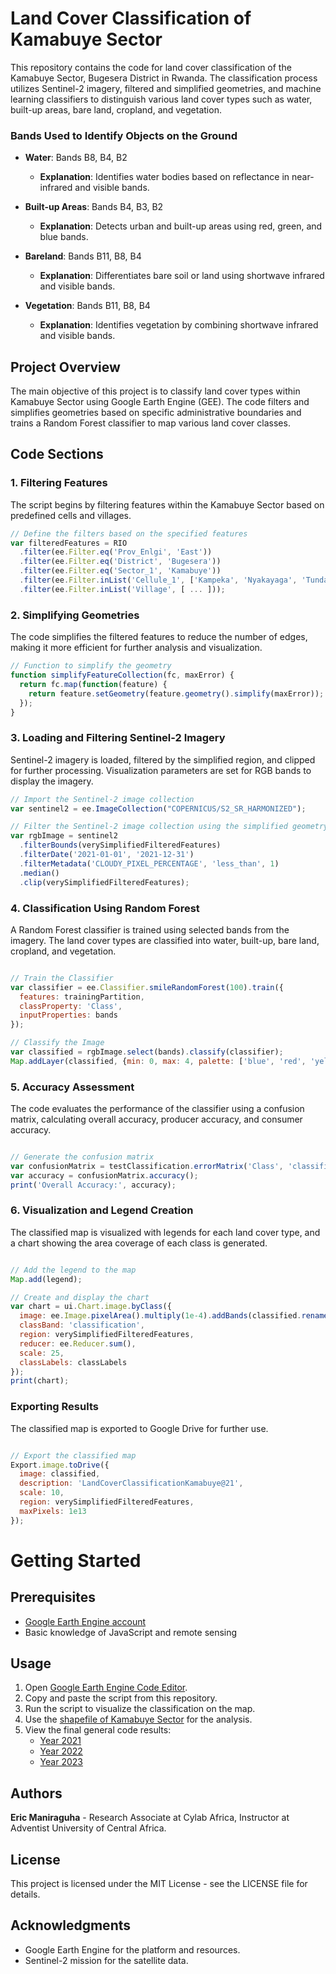 # Land Cover Classification of Kamabuye Sector

This repository contains the code for land cover classification of the Kamabuye Sector, Bugesera District in Rwanda. The classification process utilizes Sentinel-2 imagery, filtered and simplified geometries, and machine learning classifiers to distinguish various land cover types such as water, built-up areas, bare land, cropland, and vegetation.

### Bands Used to Identify Objects on the Ground

- **Water**: Bands B8, B4, B2
  - **Explanation**: Identifies water bodies based on reflectance in near-infrared and visible bands.

- **Built-up Areas**: Bands B4, B3, B2
  - **Explanation**: Detects urban and built-up areas using red, green, and blue bands.

- **Bareland**: Bands B11, B8, B4
  - **Explanation**: Differentiates bare soil or land using shortwave infrared and visible bands.

- **Vegetation**: Bands B11, B8, B4
  - **Explanation**: Identifies vegetation by combining shortwave infrared and visible bands.


## Project Overview

The main objective of this project is to classify land cover types within Kamabuye Sector using Google Earth Engine (GEE). The code filters and simplifies geometries based on specific administrative boundaries and trains a Random Forest classifier to map various land cover classes.

## Code Sections

### 1. Filtering Features

The script begins by filtering features within the Kamabuye Sector based on predefined cells and villages.

```javascript
// Define the filters based on the specified features
var filteredFeatures = RIO
  .filter(ee.Filter.eq('Prov_Enlgi', 'East'))
  .filter(ee.Filter.eq('District', 'Bugesera'))
  .filter(ee.Filter.eq('Sector_1', 'Kamabuye'))
  .filter(ee.Filter.inList('Cellule_1', ['Kampeka', 'Nyakayaga', 'Tunda', 'Burenge', 'Biharagu']))
  .filter(ee.Filter.inList('Village', [ ... ]));
```

### 2. Simplifying Geometries

The code simplifies the filtered features to reduce the number of edges, making it more efficient for further analysis and visualization.

```javascript
// Function to simplify the geometry
function simplifyFeatureCollection(fc, maxError) {
  return fc.map(function(feature) {
    return feature.setGeometry(feature.geometry().simplify(maxError));
  });
}

```

### 3. Loading and Filtering Sentinel-2 Imagery

Sentinel-2 imagery is loaded, filtered by the simplified region, and clipped for further processing. Visualization parameters are set for RGB bands to display the imagery.

```javascript
// Import the Sentinel-2 image collection
var sentinel2 = ee.ImageCollection("COPERNICUS/S2_SR_HARMONIZED");

// Filter the Sentinel-2 image collection using the simplified geometry
var rgbImage = sentinel2
  .filterBounds(verySimplifiedFilteredFeatures)
  .filterDate('2021-01-01', '2021-12-31')
  .filterMetadata('CLOUDY_PIXEL_PERCENTAGE', 'less_than', 1)
  .median()
  .clip(verySimplifiedFilteredFeatures);


```

### 4. Classification Using Random Forest
A Random Forest classifier is trained using selected bands from the imagery. The land cover types are classified into water, built-up, bare land, cropland, and vegetation.

```javascript

// Train the Classifier
var classifier = ee.Classifier.smileRandomForest(100).train({
  features: trainingPartition, 
  classProperty: 'Class', 
  inputProperties: bands
});

// Classify the Image
var classified = rgbImage.select(bands).classify(classifier);
Map.addLayer(classified, {min: 0, max: 4, palette: ['blue', 'red', 'yellow', 'pink', 'green']}, 'Land Cover Classification');
```

### 5. Accuracy Assessment
The code evaluates the performance of the classifier using a confusion matrix, calculating overall accuracy, producer accuracy, and consumer accuracy.

```javascript

// Generate the confusion matrix
var confusionMatrix = testClassification.errorMatrix('Class', 'classification');
var accuracy = confusionMatrix.accuracy();
print('Overall Accuracy:', accuracy);

```

### 6. Visualization and Legend Creation

The classified map is visualized with legends for each land cover type, and a chart showing the area coverage of each class is generated.

```javascript

// Add the legend to the map
Map.add(legend);

// Create and display the chart
var chart = ui.Chart.image.byClass({
  image: ee.Image.pixelArea().multiply(1e-4).addBands(classified.rename('classification')),
  classBand: 'classification',
  region: verySimplifiedFilteredFeatures,
  reducer: ee.Reducer.sum(),
  scale: 25,
  classLabels: classLabels
});
print(chart);

```

### Exporting Results
The classified map is exported to Google Drive for further use.

``` javascript

// Export the classified map
Export.image.toDrive({
  image: classified,
  description: 'LandCoverClassificationKamabuye@21',
  scale: 10,
  region: verySimplifiedFilteredFeatures,
  maxPixels: 1e13
});

```

# Getting Started

## Prerequisites
- [Google Earth Engine account](https://code.earthengine.google.com/)
- Basic knowledge of JavaScript and remote sensing

## Usage
1. Open [Google Earth Engine Code Editor](https://code.earthengine.google.com/).
2. Copy and paste the script from this repository.
3. Run the script to visualize the classification on the map.
4. Use the [shapefile of Kamabuye Sector](https://code.earthengine.google.com/?asset=users/emanirag/kamabuye_villages_shapefiles) for the analysis.
5. View the final general code results:
   - [Year 2021](https://code.earthengine.google.com/f4ed02e5be0910b937cfe8797b7327e5)
   - [Year 2022](https://code.earthengine.google.com/d8a12f579bfd94a9a77898f8fda25e8f)
   - [Year 2023](https://code.earthengine.google.com/7db48a3a6493d98eec58628ca0fe32c9)

## Authors
**Eric Maniraguha** - Research Associate at Cylab Africa, Instructor at Adventist University of Central Africa.

## License
This project is licensed under the MIT License - see the LICENSE file for details.

## Acknowledgments
- Google Earth Engine for the platform and resources.
- Sentinel-2 mission for the satellite data.
